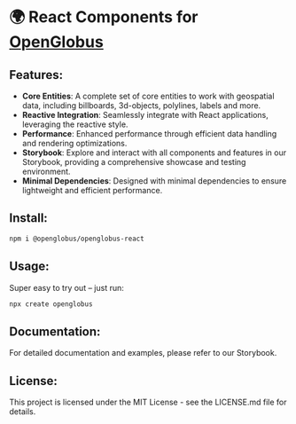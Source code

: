 # 🌍 React Components for [OpenGlobus](https://github.com/openglobus/openglobus)

## Features:
- **Core Entities**: A complete set of core entities to work with geospatial data, including billboards, 3d-objects, polylines, labels and more.
- **Reactive Integration**: Seamlessly integrate with React applications, leveraging the reactive style.
- **Performance**: Enhanced performance through efficient data handling and rendering optimizations.
- **Storybook**: Explore and interact with all components and features in our Storybook, providing a comprehensive showcase and testing environment.
- **Minimal Dependencies**: Designed with minimal dependencies to ensure lightweight and efficient performance.

## Install:

```bash
npm i @openglobus/openglobus-react
```

## Usage:

Super easy to try out – just run:

```bash 
npx create openglobus
```

## Documentation:
For detailed documentation and examples, please refer to our Storybook.

## License:
This project is licensed under the MIT License - see the LICENSE.md file for details.







